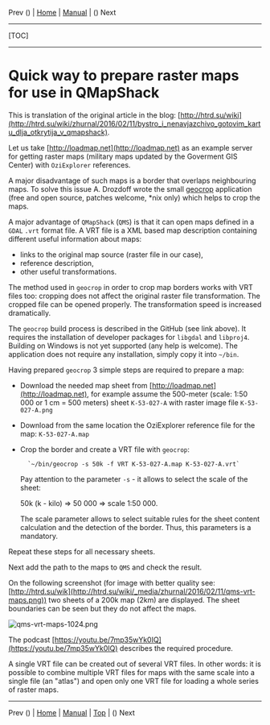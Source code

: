 Prev () | [Home](Home) | [Manual](DocMain) | () Next
- - -
[TOC]
- - -

# Quick way to prepare raster maps for use in QMapShack

This is translation of the original article in the blog: 
[http://htrd.su/wiki](http://htrd.su/wiki/zhurnal/2016/02/11/bystro_i_nenavjazchivo_gotovim_kartu_dlja_otkrytija_v_qmapshack).

Let us take [http://loadmap.net](http://loadmap.net) as an example server for getting raster maps 
(military maps updated by the Goverment GIS Center) with `OziExplorer` references.

A major disadvantage of such maps is a border that overlaps neighbouring maps. 
To solve this issue A. Drozdoff wrote the small [geocrop](https://github.com/h4tr3d/geocrop) application 
(free and open source, patches welcome, *nix only) which helps to crop the maps. 

A major advantage of `QMapShack` (`QMS`) is that it can open maps defined in a `GDAL` `.vrt` format file. 
A VRT file is a XML based map description containing different useful information about maps:

* links to the original map source (raster file in our case),
* reference description,
* other useful transformations.

The method used in `geocrop` in order to crop map borders works with VRT files too: 
cropping does not affect the original raster file transformation. The cropped file can be opened properly. 
The transformation speed is increased dramatically.

The `geocrop` build process is described in the GitHub (see link above). 
It requires the installation of developer packages for `libgdal` and `libproj4`. 
Building on Windows is not yet supported (any help is welcome). 
The application does not require any installation, simply copy it into `~/bin`.

Having prepared `geocrop` 3 simple steps are required to prepare a map:

* Download the needed map sheet from [http://loadmap.net](http://loadmap.net), 
   for example assume the 500-meter (scale: 1:50 000 or 1 cm = 500 meters) sheet `K-53-027-A` with 
   raster image file `K-53-027-A.png`
* Download from the same location the OziExplorer reference file for the map: `K-53-027-A.map`
* Crop the border and create a VRT file with `geocrop`:

        `~/bin/geocrop -s 50k -f VRT K-53-027-A.map K-53-027-A.vrt`

  Pay attention to the parameter `-s` - it allows to select the scale of the sheet: 
  
  50k (k - kilo) => 50 000 => scale 1:50 000. 
  
  The scale parameter allows to select suitable rules for the sheet content calculation and the detection of the border.
  Thus, this parameters is a mandatory.

Repeat these steps for all necessary sheets. 

Next add the path to the maps to `QMS` and check the result.

On the following screenshot (for image with better quality see: 
[http://htrd.su/wik](http://htrd.su/wiki/_media/zhurnal/2016/02/11/qms-vrt-maps.png)) 
two sheets of a 200k map (2km) are displayed. The sheet boundaries can be seen but they do not affect the maps.

![qms-vrt-maps-1024.png](https://bitbucket.org/repo/L5qerE/images/1237331501-qms-vrt-maps-1024.png)

The podcast [https://youtu.be/7mp35wYk0IQ](https://youtu.be/7mp35wYk0IQ) describes the required procedure.

A single VRT file can be created out of several VRT files. 
In other words: it is possible to combine multiple VRT files for maps with the same scale into a single file (an "atlas")
and open only one VRT file for loading a whole series of raster maps. 

- - -
Prev () | [Home](Home) | [Manual](DocMain) | [Top](#) | () Next
